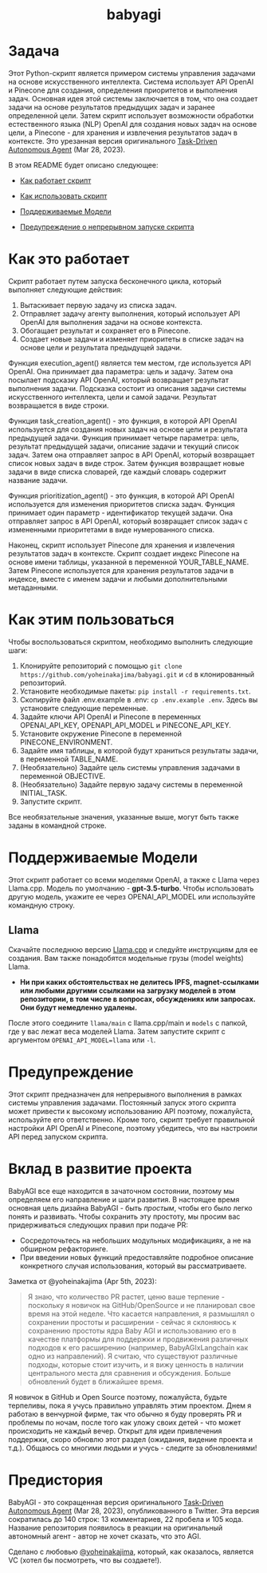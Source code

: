 <h1 align="center">
 babyagi

</h1>

# Задача
Этот Python-скрипт является примером системы управления задачами на основе искусственного интеллекта. Система использует API OpenAI и Pinecone для создания, определения приоритетов и выполнения задач. Основная идея этой системы заключается в том, что она создает задачи на основе результатов предыдущих задач и заранее определенной цели. Затем скрипт использует возможности обработки естественного языка (NLP) OpenAI для создания новых задач на основе цели, а Pinecone - для хранения и извлечения результатов задач в контексте. Это урезанная версия оригинального [Task-Driven Autonomous Agent](https://twitter.com/yoheinakajima/status/1640934493489070080?s=20) (Mar 28, 2023).

В этом README будет описано следующее:

* [Как работает скрипт](#как-это-работает)

* [Как использовать скрипт](#как-этим-пользоваться)

* [Поддерживаемые Модели](#поддерживаемые-модели)

* [Предупреждение о непрерывном запуске скрипта](#предупреждение-о-запуске-скрипта)
# Как это работает<a name="как-это-работает"></a>
Скрипт работает путем запуска бесконечного цикла, который выполняет следующие действия:

1. Вытаскивает первую задачу из списка задач.
2. Отправляет задачу агенту выполнения, который использует API OpenAI для выполнения задачи на основе контекста.
3. Обогащает результат и сохраняет его в Pinecone.
4. Создает новые задачи и изменяет приоритеты в списке задач на основе цели и результата предыдущей задачи.

Функция execution_agent() является тем местом, где используется API OpenAI. Она принимает два параметра: цель и задачу. Затем она посылает подсказку API OpenAI, который возвращает результат выполнения задачи. Подсказка состоит из описания задачи системы искусственного интеллекта, цели и самой задачи. Результат возвращается в виде строки.

Функция task_creation_agent() - это функция, в которой API OpenAI используется для создания новых задач на основе цели и результата предыдущей задачи. Функция принимает четыре параметра: цель, результат предыдущей задачи, описание задачи и текущий список задач. Затем она отправляет запрос в API OpenAI, который возвращает список новых задач в виде строк. Затем функция возвращает новые задачи в виде списка словарей, где каждый словарь содержит название задачи.

Функция prioritization_agent() - это функция, в которой API OpenAI используется для изменения приоритетов списка задач. Функция принимает один параметр - идентификатор текущей задачи. Она отправляет запрос в API OpenAI, который возвращает список задач с измененными приоритетами в виде нумерованного списка.

Наконец, скрипт использует Pinecone для хранения и извлечения результатов задач в контексте. Скрипт создает индекс Pinecone на основе имени таблицы, указанной в переменной YOUR_TABLE_NAME. Затем Pinecone используется для хранения результатов задачи в индексе, вместе с именем задачи и любыми дополнительными метаданными.

# Как этим пользоваться<a name="как-этим-пользоваться"></a>
Чтобы воспользоваться скриптом, необходимо выполнить следующие шаги:

1. Клонируйте репозиторий с помощью `git clone https://github.com/yoheinakajima/babyagi.git` и `cd` в клонированный репозиторий.
2. Установите необходимые пакеты: `pip install -r requirements.txt`.
3. Скопируйте файл .env.example в .env: `cp .env.example .env`. Здесь вы установите следующие переменные.
4. Задайте ключи API OpenAI и Pinecone в переменных OPENAI_API_KEY, OPENAPI_API_MODEL и PINECONE_API_KEY.
5. Установите окружение Pinecone в переменной PINECONE_ENVIRONMENT.
6. Задайте имя таблицы, в которой будут храниться результаты задачи, в переменной TABLE_NAME.
7. (Необязательно) Задайте цель системы управления задачами в переменной OBJECTIVE.
8. (Необязательно) Задайте первую задачу системы в переменной INITIAL_TASK.
9. Запустите скрипт.

Все необязательные значения, указанные выше, могут быть также заданы в командной строке.

# Поддерживаемые Модели<a name="поддерживаемые-модели"></a>

Этот скрипт работает со всеми моделями OpenAI, а также с Llama через Llama.cpp. Модель по умолчанию - **gpt-3.5-turbo**. Чтобы использовать другую модель, укажите ее через OPENAI_API_MODEL или используйте командную строку.

## Llama

Скачайте последнюю версию [Llama.cpp](https://github.com/ggerganov/llama.cpp) и следуйте инструкциям для ее создания. Вам также понадобятся модельные грузы (model weights) Llama.
- **Ни при каких обстоятельствах не делитесь IPFS, magnet-ссылками или любыми другими ссылками на загрузку моделей в этом репозитории, в том числе в вопросах, обсуждениях или запросах. Они будут немедленно удалены.**

После этого соедините `llama/main` с llama.cpp/main и `models` с папкой, где у вас лежат веса моделей Llama. Затем запустите скрипт с аргументом `OPENAI_API_MODEL=llama` или `-l`.

# Предупреждение<a name="предупреждение-о-запуске-скрипта"></a>
Этот скрипт предназначен для непрерывного выполнения в рамках системы управления задачами. Постоянный запуск этого скрипта может привести к высокому использованию API поэтому, пожалуйста, используйте его ответственно. Кроме того, скрипт требует правильной настройки API OpenAI и Pinecone, поэтому убедитесь, что вы настроили API перед запуском скрипта.

# Вклад в развитие проекта

BabyAGI все еще находится в зачаточном состоянии, поэтому мы определяем его направление и шаги развития. В настоящее время основная цель дизайна BabyAGI - быть *простым*, чтобы его было легко понять и развивать. Чтобы сохранить эту простоту, мы просим вас придерживаться следующих правил при подаче PR:
* Сосредоточьтесь на небольших модульных модификациях, а не на обширном рефакторинге.
* При введении новых функций предоставляйте подробное описание конкретного случая использования, который вы рассматриваете.

Заметка от @yoheinakajima (Apr 5th, 2023):

> Я знаю, что количество PR растет, ценю ваше терпение - поскольку я новичок на GitHub/OpenSource и не планировал свое время на этой неделе. Что касается направления, я размышлял о сохранении простоты и расширении - сейчас я склоняюсь к сохранению простоты ядра Baby AGI и использованию его в качестве платформы для поддержки и продвижения различных подходов к его расширению (например, BabyAGIxLangchain как одно из направлений). Я считаю, что существуют различные подходы, которые стоит изучить, и я вижу ценность в наличии центрального места для сравнения и обсуждения. Больше обновлений будет в ближайшее время.

Я новичок в GitHub и Open Source поэтому, пожалуйста, будьте терпеливы, пока я учусь правильно управлять этим проектом. Днем я работаю в венчурной фирме, так что обычно я буду проверять PR и проблемы по ночам, после того как уложу своих детей - что может происходить не каждый вечер. Открыт для идеи привлечения поддержки, скоро обновлю этот раздел (ожидания, видение проекта и т.д.). Общаюсь со многими людьми и учусь - следите за обновлениями!

# Предистория
BabyAGI - это сокращенная версия оригинального [Task-Driven Autonomous Agent](https://twitter.com/yoheinakajima/status/1640934493489070080?s=20) (Mar 28, 2023), опубликованного в Twitter. Эта версия сократилась до 140 строк: 13 комментариев, 22 пробела и 105 кода. Название репозитория появилось в реакции на оригинальный автономный агент - автор не хочет сказать, что это AGI.

Сделано с любовью [@yoheinakajima](https://twitter.com/yoheinakajima), который, как оказалось, является VC (хотел бы посмотреть, что вы создаете!).

